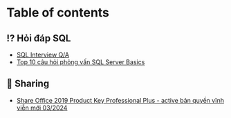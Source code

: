 # Table of contents

## ⁉️ Hỏi đáp SQL

* [SQL Interview Q/A](README.md)
* [Top 10 câu hỏi phỏng vấn SQL Server Basics](hoi-dap-sql/top-10-cau-hoi-phong-van-sql-server-basics.md)

## 🤫 Sharing

* [Share Office 2019 Product Key Professional Plus - active bản quyền vĩnh viễn mới 03/2024](sharing/share-office-2019-product-key-professional-plus-active-ban-quyen-vinh-vien-moi-03-2024.md)
